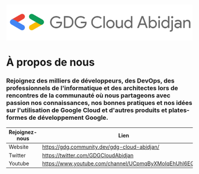 [![GDG Cloud Abidjan Logo](https://github.com/gdgcloudabidjan/gdgcloudabidjan/blob/master/images/GDG_Cloud_Abidjan-Logo.png)](https://gdg.community.dev/gdg-cloud-abidjan/)

# **À propos de nous**

### Rejoignez des milliers de développeurs, des DevOps, des professionnels de l'informatique et des architectes lors de rencontres de la communauté où nous partageons avec passion nos connaissances, nos bonnes pratiques et nos idées sur l'utilisation de Google Cloud et d'autres produits et plates-formes de développement Google.



**Rejoignez-nous** | **Lien**
------------ | -------------
Website | https://gdg.community.dev/gdg-cloud-abidjan/
Twitter | https://twitter.com/GDGCloudAbidjan
Youtube | https://www.youtube.com/channel/UCpmqByXMoIqEhUhl6EGn__g

